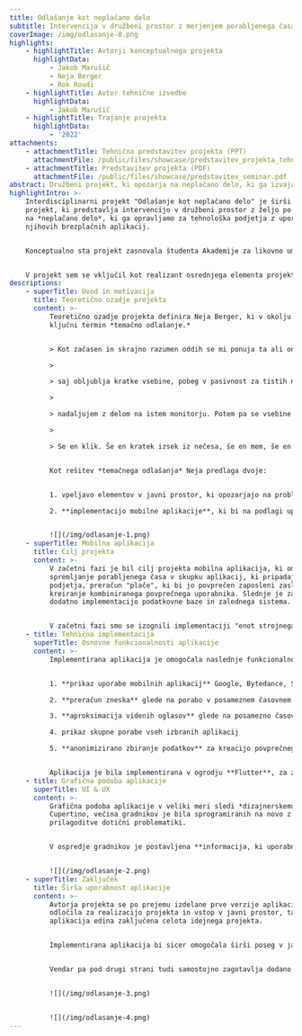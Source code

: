 ```yaml
---
title: Odlašanje kot neplačano delo
subtitle: Intervencija v družbeni prostor z merjenjem porabljenega časa
coverImage: /img/odlasanje-0.png
highlights:
    - highlightTitle: Avtorji konceptualnega projekta
      highlightData:
          - Jakob Marušič
          - Neja Berger
          - Rok Roudi
    - highlightTitle: Avtor tehnične izvedbe
      highlightData:
          - Jakob Marušič
    - highlightTitle: Trajanje projekta
      highlightData:
          - '2022'
attachments:
    - attachmentTitle: Tehnična predstavitev projekta (PPT)
      attachmentFile: /public/files/showcase/predstavitev_projekta_tehnicna_izvedba.pptx
    - attachmentTitle: Predstavitev projekta (PDF)
      attachmentFile: /public/files/showcase/predstavitev_seminar.pdf
abstract: Družbeni projekt, ki opozarja na neplačano delo, ki ga izvajamo z odlašanjem
highlightIntro: >-
    Interdisciplinarni projekt "Odlašanje kot neplačano delo" je širši družbeni
    projekt, ki predstavlja intervencijo v družbeni prostor z željo po opozarjanju
    na *neplačano delo*, ki ga opravljamo za tehnološka podjetja z uporabo
    njihovih brezplačnih aplikacij.


    Konceptualno sta projekt zasnovala študenta Akademije za likovno umetnost in oblikovanje Neja Berger in Rok Roudi. 


    V projekt sem se vključil kot realizant osrednjega elementa projekta, mobilne aplikacije za beleženje porabljenega časa.
descriptions:
    - superTitle: Uvod in motivacija
      title: Teoretično ozadje projekta
      content: >-
          Teoretično ozadje projekta definira Neja Berger, ki v okolju definira
          ključni termin *temačno odlašanje.*


          > Kot začasen in skrajno razumen oddih se mi ponuja ta ali oni monitor,

          >

          > saj obljublja kratke vsebine, pobeg v pasivnost za tistih nekaj sekund, preden

          >

          > nadaljujem z delom na istem monitorju. Potem pa se vsebine začnejo seštevati.

          >

          > Se en klik. Še en kratek izsek iz nečesa, še en mem, še en mail, še ena epizoda. Samo še ena. Čedalje teže se je vrniti na začetek, ker me zdaj poleg nerazložljive sluzi imobilizira še krivda. Fak, stran vržen dan. In nove “za brezveze” skenslane kave.


          Kot rešitev *temačnega odlašanja* Neja predlaga dvoje:


          1. vpeljavo elementov v javni prostor, ki opozarjajo na problematiko

          2. **implementacijo mobilne aplikacije**, ki bi na podlagi uporabnikovih podatkov beležila *"koliko enot strojnega učenja je v času uporabe aplikacij proizvedel in kakšno materialno škodo si je s tem ustvaril, ko ni opravljal produktivnega dela"*


          ![](/img/odlasanje-1.png)
    - superTitle: Mobilna aplikacija
      title: Cilj projekta
      content: >-
          V začetni fazi je bil cilj projekta mobilna aplikacija, ki omogoča
          spremljanje porabljenega časa v skupku aplikacij, ki pripadajo določenemu
          podjetja, preračun "plače", ki bi jo povprečen zaposleni zaslužil in
          kreiranje kombiniranega povprečnega uporabnika. Slednje je zahtevalo
          dodatno implementacijo podatkovne baze in zalednega sistema.


          V začetni fazi smo se izognili implementaciji "enot strojnega učenja", saj konceptualna avtorja termina ne definirata na tehničnem nivoju. Ravno tako se zaradi tehničnih omejitev, omejimo na implementacijo zgolj **aplikacije na sistemu Android.**
    - title: Tehnična implementacija
      superTitle: Osnovne funkcionalnosti aplikacije
      content: >-
          Implementirana aplikacija je omogočala naslednje funkcionalnosti:


          1. **prikaz uporabe mobilnih aplikacij** Google, Bytedance, Snap in Meta v zadnjem dnevu, tednu, mesecu

          2. **preračun zneska** glede na porabo v posameznem časovnem obdobju

          3. **aproksimacija videnih oglasov** glede na posamezno časovno obdobje in podjetje

          4. prikaz skupne porabe vseh izbranih aplikacij

          5. **anonimizirano zbiranje podatkov** za kreacijo povprečnega uporabnika


          Aplikacija je bila implementirana v ogrodju **Flutter**, za zaledni sistem se je uporabilo ogrodje **SpringBoot**, za hrambo podatkov pa podatkovna baza **MariaDB**.
    - title: Grafična podoba aplikacije
      superTitle: UI & UX
      content: >-
          Grafična podoba aplikacije v veliki meri sledi *dizajnerskemu jeziku*
          Cupertino, večina gradnikov je bila sprogramiranih na novo z namenom
          prilagoditve dotični problematiki.


          V ospredje gradnikov je postavljena **informacija, ki uporabnika *zmoti***, z namenom odvračanja od nadaljnjega odlašanja. Ostale informacije uporabniku po večini ostajajo zakrite, s tem se lahko osredotoči na bistveno informacijo aplikacije, hkrati pa še vedno dostopa do podatkov o načinu generiranja podatkov in razlag.


          ![](/img/odlasanje-2.png)
    - superTitle: Zaključek
      title: Širša uporabnost aplikacije
      content: >-
          Avtorja projekta se po prejemu izdelane prve verzije aplikacije, nista
          odločila za realizacijo projekta in vstop v javni prostor, tako ostaja
          aplikacija edina zaključena celota idejnega projekta.


          Implementirana aplikacija bi sicer omogočala širši poseg v javni prostor in hkrati pridobivala anonimizirane podatke za preostale elemente projekta, kar je osnovni namen konceptualne ideje načrta.


          Vendar pa pod drugi strani tudi samostojno zagotavlja dodano vrednost za posameznega uporabnika, saj mu nakaže lastne vzorce uporabe aplikacij na preprost in uporabniku prijazen način.


          ![](/img/odlasanje-3.png)


          ![](/img/odlasanje-4.png)
---
```

